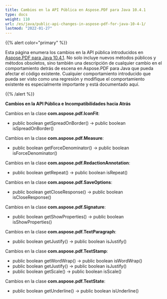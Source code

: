 ```yaml
---
title: Cambios en la API Pública en Aspose.PDF para Java 10.4.1
type: docs
weight: 110
url: /es/java/public-api-changes-in-aspose-pdf-for-java-10-4-1/
lastmod: "2022-01-27"
---
```


{{% alert color="primary" %}}

Esta página enumera los cambios en la API pública introducidos en [Aspose.PDF para Java 10.4.1](http://www.aspose.com/community/files/72/java-components/aspose.pdf-for-java/entry641525.aspx). No solo incluye nuevos métodos públicos y métodos obsoletos, sino también una descripción de cualquier cambio en el comportamiento detrás de escena en Aspose.PDF para Java que pueda afectar el código existente. Cualquier comportamiento introducido que pueda ser visto como una regresión y modifique el comportamiento existente es especialmente importante y está documentado aquí.

{{% /alert %}}

**Cambios en la API Pública e Incompatibilidades hacia Atrás**

Cambios en la clase **com.aspose.pdf.IconFit**:

- public boolean getSpreadOnBorder() -> public boolean isSpreadOnBorder() 

Cambios en la clase **com.aspose.pdf.Measure**:

- public boolean getForceDenominator() -> public boolean isForceDenominator()

Cambios en la clase **com.aspose.pdf.RedactionAnnotation**:

- public boolean getRepeat() -> public boolean isRepeat()

Cambios en la clase **com.aspose.pdf.SaveOptions**:

- public boolean getCloseResponse() -> public boolean isCloseResponse()

Cambios en la clase **com.aspose.pdf.Signature**:

- public boolean getShowProperties() -> public boolean isShowProperties()

Cambios en la clase **com.aspose.pdf.TextParagraph**:

- public boolean getJustify() -> public boolean isJustify()

Cambios en la clase **com.aspose.pdf.TextStamp**:

- public boolean getWordWrap() -> public boolean isWordWrap()
- public boolean getJustify() -> public boolean isJustify()
- public boolean getScale() -> public boolean isScale()

Cambios en la clase **com.aspose.pdf.TextState**:

- public boolean getUnderline() -> public boolean isUnderline()